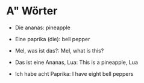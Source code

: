 # A" Wörter

- Die ananas: pineapple
- Eine paprika (die): bell pepper

- Mel, was ist das?: Mel, what is this?
- Das ist eine Ananas, Lua: This is a pineapple, Lua
- Ich habe acht Paprika: I have eight bell peppers

